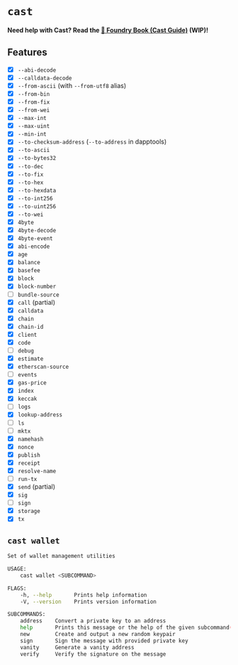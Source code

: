 # `cast`

**Need help with Cast? Read the [📖 Foundry Book (Cast Guide)][foundry-book-cast-guide] (WIP)!**

[foundry-book-cast-guide]: https://book.getfoundry.sh/cast/index.html

## Features

- [x] `--abi-decode`
- [x] `--calldata-decode`
- [x] `--from-ascii` (with `--from-utf8` alias)
- [x] `--from-bin`
- [x] `--from-fix`
- [x] `--from-wei`
- [x] `--max-int`
- [x] `--max-uint`
- [x] `--min-int`
- [x] `--to-checksum-address` (`--to-address` in dapptools)
- [x] `--to-ascii`
- [x] `--to-bytes32`
- [x] `--to-dec`
- [x] `--to-fix`
- [x] `--to-hex`
- [x] `--to-hexdata`
- [x] `--to-int256`
- [x] `--to-uint256`
- [x] `--to-wei`
- [x] `4byte`
- [x] `4byte-decode`
- [x] `4byte-event`
- [x] `abi-encode`
- [x] `age`
- [x] `balance`
- [x] `basefee`
- [x] `block`
- [x] `block-number`
- [ ] `bundle-source`
- [x] `call` (partial)
- [x] `calldata`
- [x] `chain`
- [x] `chain-id`
- [x] `client` 
- [x] `code`
- [ ] `debug`
- [x] `estimate`
- [x] `etherscan-source`
- [ ] `events`
- [x] `gas-price`
- [x] `index`
- [x] `keccak`
- [ ] `logs`
- [x] `lookup-address`
- [ ] `ls`
- [ ] `mktx`
- [x] `namehash`
- [x] `nonce`
- [x] `publish`
- [x] `receipt`
- [x] `resolve-name`
- [ ] `run-tx`
- [x] `send` (partial)
- [x] `sig`
- [ ] `sign`
- [x] `storage`
- [x] `tx`

## `cast wallet `

```sh
Set of wallet management utilities

USAGE:
    cast wallet <SUBCOMMAND>

FLAGS:
    -h, --help       Prints help information
    -V, --version    Prints version information

SUBCOMMANDS:
    address    Convert a private key to an address
    help       Prints this message or the help of the given subcommand(s)
    new        Create and output a new random keypair
    sign       Sign the message with provided private key
    vanity     Generate a vanity address
    verify     Verify the signature on the message
``` 
